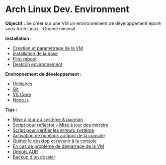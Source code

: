 # Arch Linux Dev. Environment

**Objectif :** Se créer sur une VM un environnement de développement épuré sous Arch Linux - Gnome minimal

**Installation :**

- [Création et paramétrage de la VM](./Instructions/0-vm.md)
- [Installation de la base](./Instructions/1-base.md)
- [First reboot](./Instructions/2-reboot.md)
- [Desktop environnement](./Instructions/3-desktop.md)

**Environnement de développement :**
- [Utilitaires](./Dev-Environment/utilitaires.md)
- [Git](./Dev-Environment/git.md)
- [VS Code](./Dev-Environment/code.md)
- [Node.js](./Dev-Environment/nodejs.md)

**Tips :**
- [Mise à jour du système & pacman](./Tips/maj-pacman.md)
- [Script pour reflector - Mise à jour des mirroirs](./Tips/script-reflector.md)
- [Script pour vérifier les erreurs système](./Tips/script-erreurs.md)
- [Activation de numlock au boot de la console](./Tips/numlock.md)
- [Quitter le desktop et revenir à la console](./Tips/back-to-console.md)
- [En cas de problème de démarrage de la VM](./Tips/shell-vm.md)
- [Dépots AUR](./Tips/aur.md)
- [Backup d'un dossier](./Tips/backup.md)
